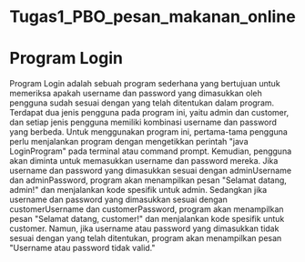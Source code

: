 # Tugas1_PBO_pesan_makanan_online

# Program Login
Program Login adalah sebuah program sederhana yang bertujuan untuk memeriksa apakah username dan password yang dimasukkan oleh pengguna sudah sesuai dengan yang telah ditentukan dalam program. Terdapat dua jenis pengguna pada program ini, yaitu admin dan customer, dan setiap jenis pengguna memiliki kombinasi username dan password yang berbeda.
Untuk menggunakan program ini, pertama-tama pengguna perlu menjalankan program dengan mengetikkan perintah "java LoginProgram" pada terminal atau command prompt. Kemudian, pengguna akan diminta untuk memasukkan username dan password mereka. Jika username dan password yang dimasukkan sesuai dengan adminUsername dan adminPassword, program akan menampilkan pesan "Selamat datang, admin!" dan menjalankan kode spesifik untuk admin. Sedangkan jika username dan password yang dimasukkan sesuai dengan customerUsername dan customerPassword, program akan menampilkan pesan "Selamat datang, customer!" dan menjalankan kode spesifik untuk customer. Namun, jika username atau password yang dimasukkan tidak sesuai dengan yang telah ditentukan, program akan menampilkan pesan "Username atau password tidak valid."
